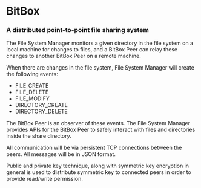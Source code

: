 # BitBox
### A distributed point-to-point file sharing system

The File System Manager monitors a given directory in the file system on a local machine for changes to files, and a BitBox Peer can relay these changes to another BitBox Peer on a remote machine. 

When there are changes in the file system, File System Manager will create the following events:
- FILE_CREATE 
- FILE_DELETE
- FILE_MODIFY
- DIRECTORY_CREATE
- DIRECTORY_DELETE

The BitBox Peer is an observer of these events. The File System Manager provides APIs for the BitBox Peer to safely interact with files and directories inside the share directory.

All communication will be via persistent TCP connections between the peers. All messages will be in JSON format.

Public and private key technique, along with symmetric key encryption in general is used to distribute symmetric key to connected peers in order to provide read/write permission. 
